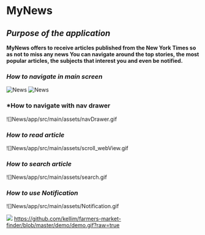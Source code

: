 ﻿**MyNews**
=

*Purpose of the application*
-

**MyNews offers to receive articles published from the New York Times so as not to miss any news
You can navigate around the top stories, the most popular articles, the subjects that interest you and even be notified.**

### *How to navigate in main screen*

![News](master/app/src/main/assets/nav_viewPager.gif)
![News](https://github.com/RiyadHennaoui/News/blob/master/app/src/main/assets/nav_viewPager.gif?raw=true)

### *How to navigate with nav drawer

![]News/app/src/main/assets/navDrawer.gif

### *How to read article*

![]News/app/src/main/assets/scroll_webView.gif

### *How to search article*

![]News/app/src/main/assets/search.gif

### *How to use Notification*

![]News/app/src/main/assets/Notification.gif

![](http://i.imgur.com/OUkLi.gif)
https://github.com/kellim/farmers-market-finder/blob/master/demo/demo.gif?raw=true




